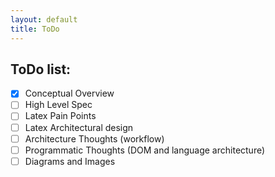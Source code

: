 ```yaml
---
layout: default
title: ToDo
---
```

## ToDo list:

- [X] Conceptual Overview
- [ ] High Level Spec
- [ ] Latex Pain Points
- [ ] Latex Architectural design
- [ ] Architecture Thoughts (workflow)
- [ ] Programmatic Thoughts (DOM and language architecture)
- [ ] Diagrams and Images